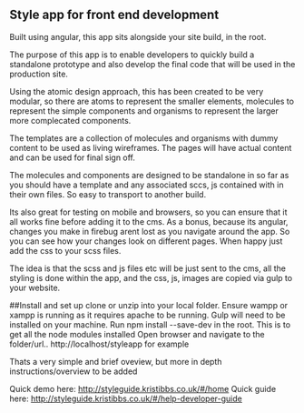 ## Style app for front end development

Built using angular, this app sits alongside your site build, in the root.

The purpose of this app is to enable developers to quickly build a standalone prototype and also develop the final code that will be used in the production site.

Using the atomic design approach, this has been created to be very modular, so there are atoms to represent the smaller elements, molecules to represent the simple components and organisms to represent the larger more complecated components. 

The templates are a collection of molecules and organisms with dummy content to be used as living wireframes. The pages will have actual content and can be used for final sign off.

The molecules and components are designed to be standalone in so far as you should have a template and any associated sccs, js contained with in their own files. So easy to transport to another build.

Its also great for testing on mobile and browsers, so you can ensure that it all works fine before adding it to the cms. As a bonus, because its angular, changes you make in firebug arent lost as you navigate around the app. So you can see how your changes look on different pages. When happy just add the css to your scss files.

The idea is that the scss and js files etc will be just sent to the cms, all the styling is done within the app, and the css, js, images are copied via gulp to your website. 

##Install and set up
clone or unzip into your local folder. 
Ensure wampp or xampp is running as it requires apache to be running.
Gulp will need to be installed on your machine. Run npm install --save-dev in the root. This is to get all the node modules installed
Open browser and navigate to the folder/url.. http://localhost/styleapp for example

Thats a very simple and brief oveview, but more in depth instructions/overview to be added

Quick demo here: http://styleguide.kristibbs.co.uk/#/home
Quick guide here: http://styleguide.kristibbs.co.uk/#/help-developer-guide
